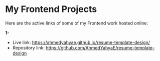 # My Frontend Projects
Here are the active links of some of my Frontend work hosted online:

**1-**
 - Live link: https://ahmedyahyae.github.io/resume-template-design/
 - Repository link: https://github.com/AhmedYahyaE/resume-template-design
